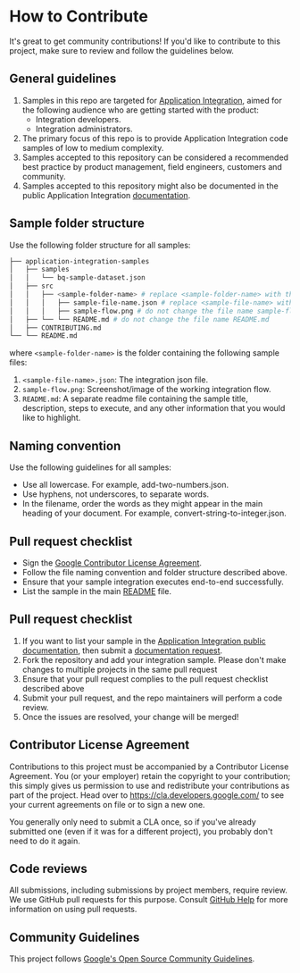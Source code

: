 # How to Contribute

It's great to get community contributions! If you'd like to contribute to this project, make sure to review and follow the guidelines below.

## General guidelines

1) Samples in this repo are targeted for [Application Integration](https://cloud.google.com/application-integration/docs/overview), aimed for the following audience who are getting started with the product:
    - Integration developers.
    - Integration administrators.
2) The primary focus of this repo is to provide Application Integration code samples of low to medium complexity. 
3) Samples accepted to this repository can be considered a recommended best practice by product management, field engineers, customers and community.
4) Samples accepted to this repository might also be documented in the public Application Integration [documentation](https://cloud.google.com/application-integration/docs/samples). 

## Sample folder structure
Use the following folder structure for all samples:

```bash
├── application-integration-samples
│   ├── samples
│   │   └── bq-sample-dataset.json
│   ├── src
│   │   ├── <sample-folder-name> # replace <sample-folder-name> with the name of the parent sample folder
│   │   │   ├── sample-file-name.json # replace <sample-file-name> with the name of the sample json file
│   │   │   ├── sample-flow.png # do not change the file name sample-flow.png
│   ├── └── └── README.md # do not change the file name README.md
│   ├── CONTRIBUTING.md
└── └── README.md
```

where `<sample-folder-name>` is the folder containing the following sample files:
1) `<sample-file-name>.json`: The integration json file.
2) `sample-flow.png`: Screenshot/image of the working integration flow.
3) `README.md`: A separate readme file containing the sample title, description, steps to execute, and any other information that you would like to highlight.

## Naming convention

Use the following guidelines for all samples:
- Use all lowercase. For example, add-two-numbers.json.
- Use hyphens, not underscores, to separate words.
- In the filename, order the words as they might appear in the main heading of your document. For example, convert-string-to-integer.json.

## Pull request checklist

- Sign the [Google Contributor License Agreement](https://github.com/GoogleCloudPlatform/apigee-samples/blob/main/CONTRIBUTING.md#cla).
- Follow the file naming convention and folder structure described above.
- Ensure that your sample integration executes end-to-end successfully.
- List the sample in the main [README](README.md) file.

## Pull request checklist

1) If you want to list your sample in the [Application Integration public documentation](https://cloud.google.com/application-integration/docs/samples), then submit a [documentation request](https://github.com/GoogleCloudPlatform/application-integration-samples/issues/new?assignees=&labels=documentation&template=documentation-request.md).
2) Fork the repository and add your integration sample. Please don't make changes to multiple projects in the same pull request
3) Ensure that your pull request complies to the pull request checklist described above
4) Submit your pull request, and the repo maintainers will perform a code review.
5) Once the issues are resolved, your change will be merged!


## Contributor License Agreement

Contributions to this project must be accompanied by a Contributor License
Agreement. You (or your employer) retain the copyright to your contribution;
this simply gives us permission to use and redistribute your contributions as
part of the project. Head over to <https://cla.developers.google.com/> to see
your current agreements on file or to sign a new one.

You generally only need to submit a CLA once, so if you've already submitted one
(even if it was for a different project), you probably don't need to do it
again.

## Code reviews

All submissions, including submissions by project members, require review. We
use GitHub pull requests for this purpose. Consult
[GitHub Help](https://help.github.com/articles/about-pull-requests/) for more
information on using pull requests.

## Community Guidelines

This project follows [Google's Open Source Community
Guidelines](https://opensource.google.com/conduct/).